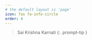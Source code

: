 ```yaml
---
# the default layout is 'page'
icon: fas fa-info-circle
order: 4
---
```


> Sai Krishna Karnati
{: .prompt-tip }
